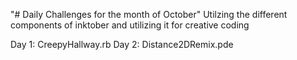 "# Daily Challenges for the month of October"
 Utilzing the different components of inktober and utilizing it for creative coding

Day 1: CreepyHallway.rb	
Day 2: Distance2DRemix.pde
